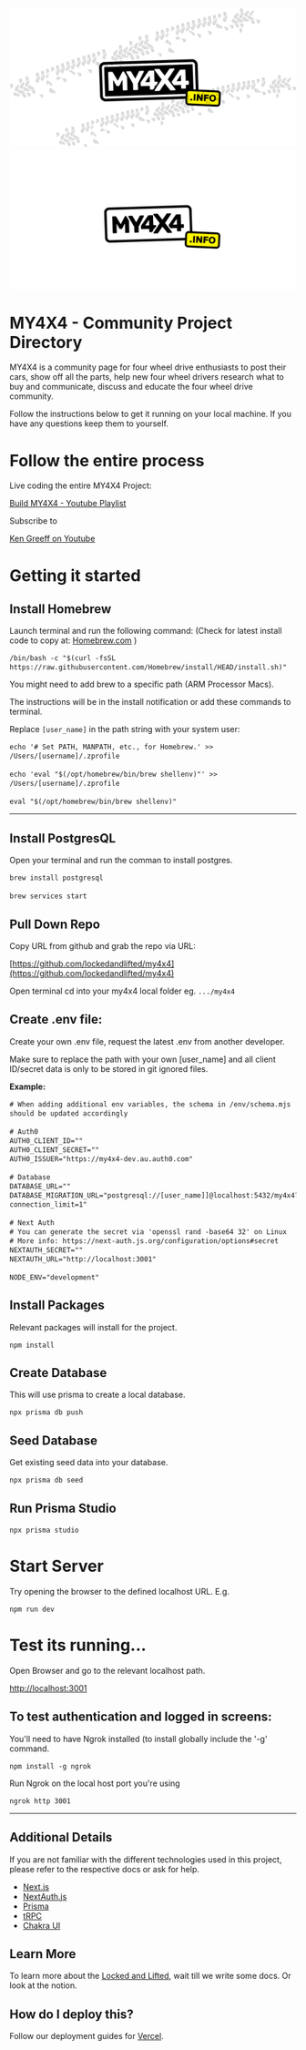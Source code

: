 ![MY4X4 Logo](./readme-dark.png#gh-dark-mode-only)
![MY4X4 Logo](./readme-light.png##gh-light-mode-only)

# MY4X4 - Community Project Directory

MY4X4 is a community page for four wheel drive enthusiasts to post their cars, show off all the parts, help new four wheel drivers research what to buy and communicate, discuss and educate the four wheel drive community.

Follow the instructions below to get it running on your local machine. If you have any questions keep them to yourself.

# Follow the entire process

Live coding the entire MY4X4 Project:

[Build MY4X4 - Youtube Playlist](https://youtube.com/playlist?list=PLCWWDssV3NgwUs9j3B48kCSHEI4fZGHLb)

Subscribe to

[Ken Greeff on Youtube](https://www.youtube.com/channel/UCYlF_e4J0EV3-iAX2Qp1OGA?sub_confirmation=1)

# Getting it started

## Install Homebrew
Launch terminal and run the following command: (Check for latest install code to copy at: [Homebrew.com](https://brew.sh/) )

```
/bin/bash -c "$(curl -fsSL https://raw.githubusercontent.com/Homebrew/install/HEAD/install.sh)"
```


You might need to add brew to a specific path (ARM Processor Macs).

The instructions will be in the install notification or add these commands to terminal.


Replace `[user_name]` in the path string with your system user:

```
echo '# Set PATH, MANPATH, etc., for Homebrew.' >> /Users/[username]/.zprofile

echo 'eval "$(/opt/homebrew/bin/brew shellenv)"' >> /Users/[username]/.zprofile

eval "$(/opt/homebrew/bin/brew shellenv)"
```
---
## Install PostgresQL
Open your terminal and run the comman to install postgres.

```
brew install postgresql

brew services start
```

## Pull Down Repo
Copy URL from github and grab the repo via URL:

[https://github.com/lockedandlifted/my4x4](https://github.com/lockedandlifted/my4x4)

Open terminal cd into your my4x4 local folder eg. ```.../my4x4```

## Create .env file:
Create your own .env file, request the latest .env from another developer.

Make sure to replace the path with your own [user_name] and all client ID/secret data is only to be stored in git ignored files.

**Example:**

```
# When adding additional env variables, the schema in /env/schema.mjs should be updated accordingly

# Auth0
AUTH0_CLIENT_ID=""
AUTH0_CLIENT_SECRET=""
AUTH0_ISSUER="https://my4x4-dev.au.auth0.com"

# Database
DATABASE_URL=""
DATABASE_MIGRATION_URL="postgresql://[user_name]]@localhost:5432/my4x4?connection_limit=1"

# Next Auth
# You can generate the secret via 'openssl rand -base64 32' on Linux
# More info: https://next-auth.js.org/configuration/options#secret
NEXTAUTH_SECRET=""
NEXTAUTH_URL="http://localhost:3001"

NODE_ENV="development"
```

## Install Packages
Relevant packages will install for the project.
```
npm install
```

## Create Database
This will use prisma to create a local database.
```
npx prisma db push
```
## Seed Database
Get existing seed data into your database.
```
npx prisma db seed
```
## Run Prisma Studio
```
npx prisma studio
```

# Start Server
Try opening the browser to the defined localhost URL. E.g.
```
npm run dev
```

# Test its running...
Open Browser and go to the relevant localhost path.

[http://localhost:3001](http://localhost:3001)

## To test authentication and logged in screens:
You'll need to have Ngrok installed (to install globally include the '-g' command.
```
npm install -g ngrok
```

Run Ngrok on the local host port you're using
```
ngrok http 3001
```

---

## Additional Details

If you are not familiar with the different technologies used in this project, please refer to the respective docs or ask for help.

- [Next.js](https://nextjs.org)
- [NextAuth.js](https://next-auth.js.org)
- [Prisma](https://prisma.io)
- [tRPC](https://trpc.io)
- [Chakra UI](https://chakra-ui.com/)
## Learn More

To learn more about the [Locked and Lifted](https://my4x4.info), wait till we write some docs. Or look at the notion.

## How do I deploy this?

Follow our deployment guides for [Vercel]().
